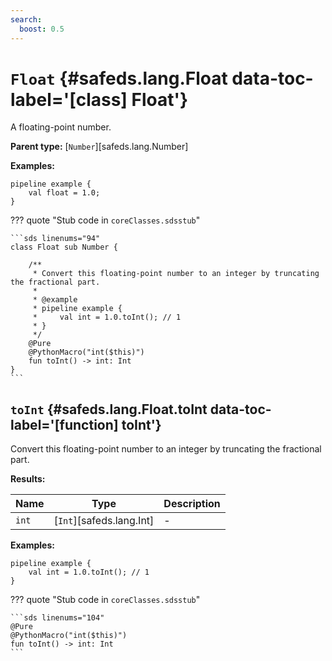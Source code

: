 ```yaml
---
search:
  boost: 0.5
---
```


# <code class="doc-symbol doc-symbol-class"></code> `Float` {#safeds.lang.Float data-toc-label='[class] Float'}

A floating-point number.

**Parent type:** [`Number`][safeds.lang.Number]

**Examples:**

```sds
pipeline example {
    val float = 1.0;
}
```

??? quote "Stub code in `coreClasses.sdsstub`"

    ```sds linenums="94"
    class Float sub Number {

        /**
         * Convert this floating-point number to an integer by truncating the fractional part.
         *
         * @example
         * pipeline example {
         *     val int = 1.0.toInt(); // 1
         * }
         */
        @Pure
        @PythonMacro("int($this)")
        fun toInt() -> int: Int
    }
    ```

## <code class="doc-symbol doc-symbol-function"></code> `toInt` {#safeds.lang.Float.toInt data-toc-label='[function] toInt'}

Convert this floating-point number to an integer by truncating the fractional part.

**Results:**

| Name | Type | Description |
|------|------|-------------|
| `int` | [`Int`][safeds.lang.Int] | - |

**Examples:**

```sds hl_lines="2"
pipeline example {
    val int = 1.0.toInt(); // 1
}
```

??? quote "Stub code in `coreClasses.sdsstub`"

    ```sds linenums="104"
    @Pure
    @PythonMacro("int($this)")
    fun toInt() -> int: Int
    ```
